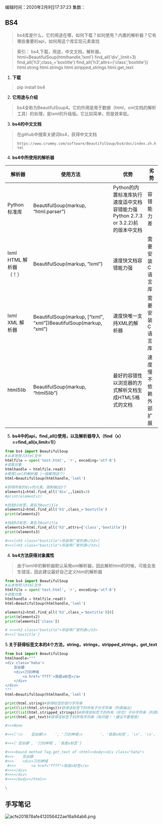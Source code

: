 编辑时间：2020年2月9日17:37:23
集数：


## BS4
> bs4库是什么，它的用途在哪，如何下载？如何使用？内置的解析器？它有哪些重要的api，如何用这个库实现元素查找

> 索引：
> bs4,下载，用途，中文文档，解析器，
> html=BeautifulSoup(htmlhandle,'lxml')
> find_all('div',,limit=3)
> find_all('h3',class_='boxtitle')
> find_all('h3',attrs={'class','boxtitle'})
> html.string
> html.strings
> html.stripped_strings
> html.get_text



1. **下载**
> pip install bs4


2. **它用途与介绍**
> bs4全称为BeautifulSoup4。它的作用是用于数据（html，xml文档的解析工具）的处理，是lxml的升级版。它比较简单，但是效率低。
>
3. **bs4的中文文档**
> 在github中搜索关键词bs4，获得中文文档
>
> `https://www.crummy.com/software/BeautifulSoup/bs4/doc/index.zh.html`

4. **bs4中所使用的解析器**

| 解析器                 | 使用方法                             | 优势                                                         | 劣势            |
| ---------------------- | ------------------------------------ | ------------------------------------------------------------ | --------------- |
| Python标准库           | BeautifulSoup(markup, “html.parser”) | Python的内置标准库执行速度适中文档容错能力强 Python 2.7.3 or 3.2.2)前 的版本中文档 | 容错能力差      |
| lxml HTML 解析器（！） | BeautifulSoup(markup, “lxml”)        | 速度快文档容错能力强                                         | 需要安装C语言库 |
|lxml XML 解析器|BeautifulSoup(markup, [“lxml”, “xml”])BeautifulSoup(markup, “xml”)|速度快唯一支持XML的解析器|需要安装C语言库
|html5lib|BeautifulSoup(markup, “html5lib”)|最好的容错性以浏览器的方式解析文档生成HTML5格式的文档|速度慢不依赖外部扩展|

5. **bs4中的api，find_all()使用，以及解析器导入（find（x）==find_all(x,limit=1)）**
```python
from bs4 import BeautifulSoup
#从本地导入html文件
htmlfile = open('test.html', 'r', encoding='utf-8')
#读取对象
htmlhandle = htmlfile.read()
#使用lxml的解析器（一般都用这个）
html=BeautifulSoup(htmlhandle,'lxml')

#获得所有的div的元素。限制输出3个
elements1=html.find_all('div',,limit=3)
#print(elements1)

#找到h3标签，类名为boxtitle
elements2=html.find_all('h3',class_='boxtitle')
print(elements2)

#找到h3标签，类名为boxtitle
elements3=html.find_all('h3',attrs={'class','boxtitle'})
print(elements3)

#>>>[<h3 class="boxtitle">吊装带厂家列表</h3>]
#>>>[<h3 class="boxtitle">吊装带厂家列表</h3>]
```


4. **bs4方法获得对象属性** 
> 由于lxml中的解析器默认采用xml解析器，因此解析html的时候，可能会发生错误，因此建议最好自己定义html的解析器

```python
from bs4 import BeautifulSoup
#从本地导入html文件
htmlfile = open('test.html', 'r', encoding='utf-8')
#读取对象
htmlhandle = htmlfile.read()
html=BeautifulSoup(htmlhandle,'lxml')

elements2=html.find_all('h3',class_='boxtitle')[0]
print(elements2)
print(elements2['class'])

# >>><h3 class="boxtitle">吊装带厂家列表</h3>
#>>>['boxtitle']
```
5.**关于获得标签文本的4个方法，string，strings，stripped_strings，get_text**
```python
from bs4 import BeautifulSoup
htmlhandle="""
<div class='haha'>
    亚丝娜
    <div>刀剑神域
        <a href='ffff'>我是a标签</a>
    </div>
</div>
"""
html=BeautifulSoup(htmlhandle,'lxml')

print(html.string)#获得标签的首行字符串
print(list(html.strings))#获得该标签下的所有子孙字符串（列表输出）
print(list(html.stripped_strings))#获得该标签下的所有（非空）子孙字符串（列表输出）
print(html.get_text)#获得该标签下的所有字符串（有问题！！建议不要使用）

#>>>None

#>>>['\n    亚丝娜\n    ', '刀剑神域\n        ', '我是a标签', '\n', '\n', '\n']

#>>>['亚丝娜', '刀剑神域', '我是a标签']

#>>><bound method Tag.get_text of <html><body><div class="haha">
#>>>    亚丝娜
#>>>    <div>刀剑神域
 #>>>       <a href="ffff">我是a标签</a>
#>>></div>
#>>></div>
#>>></body></html>>

\

```
## 手写笔记
![acfe201878afe412056422ae16a94ab6.png](en-resource://database/1339:1)